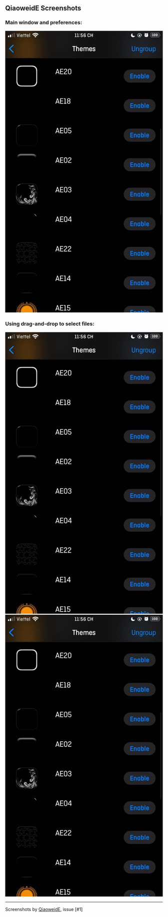 ## QiaoweidE Screenshots

### Main window and preferences:
![Main window](Maskicon.png)

### Using drag-and-drop to select files:
![Drag and drop files](Maskicon.png)
![File list](Maskicon.png)

---
Screenshots by [QiaoweidE](https://github.com/QiaoweidE), issue [#1]
